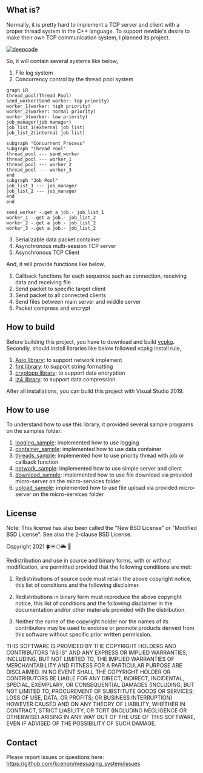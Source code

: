 ## What is?
Normally, it is pretty hard to implement a TCP server and client with a proper thread system in the C++ language. To support newbie's desire to make their own TCP communication system, I planned its project.

[![deepcode](https://www.deepcode.ai/api/gh/badge?key=eyJhbGciOiJIUzI1NiIsInR5cCI6IkpXVCJ9.eyJwbGF0Zm9ybTEiOiJnaCIsIm93bmVyMSI6ImtjZW5vbiIsInJlcG8xIjoibWVzc2FnaW5nX3N5c3RlbSIsImluY2x1ZGVMaW50IjpmYWxzZSwiYXV0aG9ySWQiOjI5ODcwLCJpYXQiOjE2MjEyNjMzOTN9.-KzDKL9SaIF4Ep0S2JjPYg6PooKzgWkEM6RrcpuA954)](https://www.deepcode.ai/app/gh/kcenon/messaging_system/_/dashboard?utm_content=gh%2Fkcenon%2Fmessaging_system)

So, it will contain several systems like below,
1. File log system
2. Concurrency control by the thread pool system
```mermaid
graph LR
thread_pool(Thread Pool)
send_worker(Send worker: top priority)
worker_1(worker: high priority)
worker_2(worker: normal priority)
worker_3(worker: low priority)
job_manager(job manager)
job_list_1(external job list)
job_list_2(internal job list)

subgraph "Concurrent Process"
subgraph "Thread Pool"
thread_pool --- send_worker
thread_pool --- worker_1
thread_pool --- worker_2
thread_pool --- worker_3
end
subgraph "Job Pool"
job_list_1 --- job_manager
job_list_2 --- job_manager
end
end

send_worker -.get a job.- job_list_1
worker_1 -.get a job.- job_list_2
worker_2 -.get a job.- job_list_2
worker_3 -.get a job.- job_list_2
```
3. Serializable data packet container
4. Asynchronous multi-session TCP server
5. Asynchronous TCP Client

And, it will provide functions like below,
1. Callback functions for each sequence such as connection, receiving data and receiving file
2. Send packet to specific target client
3. Send packet to all connected clients
4. Send files between main server and middle server
5. Packet compress and encrypt

## How to build
Before building this project, you have to download and build [vcpkg](https://github.com/Microsoft/vcpkg).
Secondly, should install libraries like below followed vcpkg install rule,

1. [Asio library](https://github.com/chriskohlhoff/asio/): to support network implement
2. [fmt library](https://github.com/fmtlib/fmt): to support string formatting
3. [cryptopp library](https://www.cryptopp.com/): to support data encryption
4. [lz4 library](https://github.com/lz4/lz4): to support data compression

After all installations, you can build this project with Visual Studio 2019.

## How to use

To understand how to use this library, it provided several sample programs on the samples folder.

1. [logging_sample](https://github.com/kcenon/messaging_system/tree/main/samples/logging_sample): implemented how to use logging
2. [container_sample](https://github.com/kcenon/messaging_system/tree/main/samples/container_sample): implemented how to use data container
3. [threads_sample](https://github.com/kcenon/messaging_system/tree/main/samples/threads_sample): implemented how to use priority thread with job or callback function
4. [network_sample](https://github.com/kcenon/messaging_system/tree/main/samples/network_sample): implemented how to use simple server and client
5. [download_sample](https://github.com/kcenon/messaging_system/tree/main/samples/download_sample): implemented how to use file download via provided micro-server on the micro-services folder
6. [upload_sample](https://github.com/kcenon/messaging_system/tree/main/samples/upload_sample): implemented how to use file upload via provided micro-server on the micro-services folder

## License

Note: This license has also been called the "New BSD License" or "Modified BSD License". See also the 2-clause BSD License.

Copyright 2021 🍀☀🌕🌥 🌊

Redistribution and use in source and binary forms, with or without modification, are permitted provided that the following conditions are met:

1. Redistributions of source code must retain the above copyright notice, this list of conditions and the following disclaimer.

2. Redistributions in binary form must reproduce the above copyright notice, this list of conditions and the following disclaimer in the documentation and/or other materials provided with the distribution.

3. Neither the name of the copyright holder nor the names of its contributors may be used to endorse or promote products derived from this software without specific prior written permission.

THIS SOFTWARE IS PROVIDED BY THE COPYRIGHT HOLDERS AND CONTRIBUTORS "AS IS" AND ANY EXPRESS OR IMPLIED WARRANTIES, INCLUDING, BUT NOT LIMITED TO, THE IMPLIED WARRANTIES OF MERCHANTABILITY AND FITNESS FOR A PARTICULAR PURPOSE ARE DISCLAIMED. IN NO EVENT SHALL THE COPYRIGHT HOLDER OR CONTRIBUTORS BE LIABLE FOR ANY DIRECT, INDIRECT, INCIDENTAL, SPECIAL, EXEMPLARY, OR CONSEQUENTIAL DAMAGES (INCLUDING, BUT NOT LIMITED TO, PROCUREMENT OF SUBSTITUTE GOODS OR SERVICES; LOSS OF USE, DATA, OR PROFITS; OR BUSINESS INTERRUPTION) HOWEVER CAUSED AND ON ANY THEORY OF LIABILITY, WHETHER IN CONTRACT, STRICT LIABILITY, OR TORT (INCLUDING NEGLIGENCE OR OTHERWISE) ARISING IN ANY WAY OUT OF THE USE OF THIS SOFTWARE, EVEN IF ADVISED OF THE POSSIBILITY OF SUCH DAMAGE.

## Contact
Please report issues or questions here: https://github.com/kcenon/messaging_system/issues
